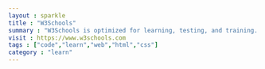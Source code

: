 ```yaml
---
layout : sparkle
title : "W3Schools"
summary : "W3Schools is optimized for learning, testing, and training. Examples might be simplified to improve reading and basic understanding."
visit : https://www.w3schools.com
tags : ["code","learn","web","html","css"]
category : "learn"
---
```

